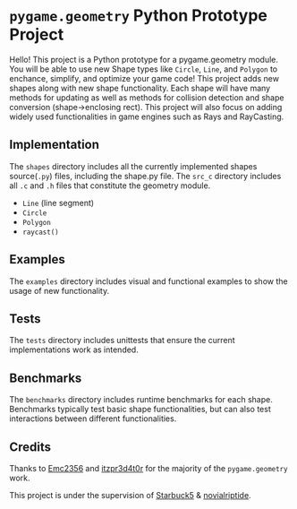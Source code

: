 # `pygame.geometry` Python Prototype Project
Hello! This project is a Python prototype for a pygame.geometry module. You will be able to use new Shape types like `Circle`, `Line`, and `Polygon` to enchance, simplify, and optimize your game code!
This project adds new shapes along with new shape functionality. Each shape will have many methods for updating as well as methods for collision detection and shape conversion (shape->enclosing rect).
This project will also focus on adding widely used functionalities in game engines such as Rays and RayCasting.

## Implementation

The `shapes` directory includes all the currently implemented shapes source(`.py`) files, including the shape.py file.
The `src_c` directory includes all `.c` and `.h` files that constitute the geometry module.
- `Line` (line segment)
- `Circle`
- `Polygon`
- `raycast()`

## Examples

The `examples` directory includes visual and functional examples to show the usage of new functionality.
   
## Tests

The `tests` directory includes unittests that ensure the current implementations work as intended.
   
## Benchmarks

The `benchmarks` directory includes runtime benchmarks for each shape. Benchmarks typically test basic shape functionalities, but can also test interactions between different functionalities.

## Credits

Thanks to [Emc2356](https://github.com/Emc2356) and [itzpr3d4t0r](https://github.com/itzpr3d4t0r) for the majority of the `pygame.geometry` work.

This project is under the supervision of [Starbuck5](https://github.com/Starbuck5) & [novialriptide](https://github.com/novialriptide).
